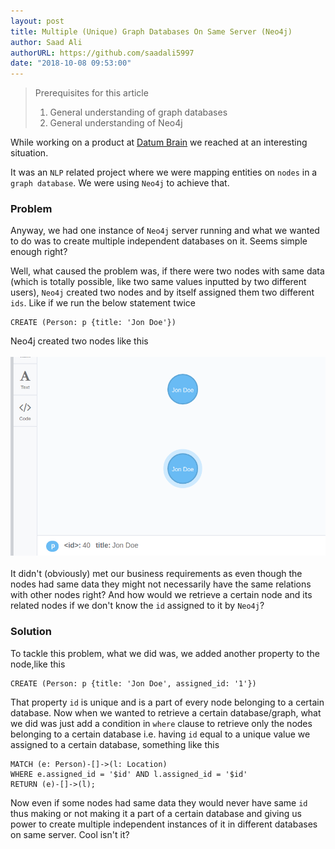 ```yaml
---
layout: post
title: Multiple (Unique) Graph Databases On Same Server (Neo4j)
author: Saad Ali
authorURL: https://github.com/saadali5997
date: "2018-10-08 09:53:00"
---
```


> Prerequisites for this article<br>
> 1. General understanding of graph databases<br>
> 2. General understanding of Neo4j<br>

While working on a product at [Datum Brain](https://www.datumbrain.com/) we reached at an interesting situation.

It was an `NLP` related project where we were mapping entities on `nodes` in a `graph database`. We were using `Neo4j` to achieve that.

### Problem
Anyway, we had one instance of `Neo4j` server running and what we wanted to do was to create multiple independent databases on it. Seems simple enough right?

Well, what caused the problem was, if there were two nodes with same data (which is totally possible, like two same values inputted by two different users), `Neo4j` created two nodes and by itself assigned them two different `ids`. Like if we run the below statement twice
```
CREATE (Person: p {title: 'Jon Doe'})
```
Neo4j created two nodes like this <br><br>
![](/assets/posts/neo4j-bolt.png)
<br><br>
It didn't (obviously) met our business requirements as even though the nodes had same data they might not necessarily have the same relations with other nodes right? And how would we retrieve a certain node and its related nodes if we don't know the `id` assigned to it by `Neo4j`?

### Solution
To tackle this problem, what we did was, we added another property to the node,like this

```
CREATE (Person: p {title: 'Jon Doe', assigned_id: '1'})
```

That property `id` is unique and is a part of every node belonging to a certain database. Now when we wanted to retrieve a certain database/graph, what we did was just add a condition in `where` clause to retrieve only the nodes belonging to a certain database i.e. having `id` equal to a unique value we assigned to a certain database, something like this

```
MATCH (e: Person)-[]->(l: Location) 
WHERE e.assigned_id = '$id' AND l.assigned_id = '$id' 
RETURN (e)-[]->(l);
```

Now even if some nodes had same data they would never have same `id` thus making or not making it a part of a certain database and giving us power to create multiple independent instances of it in different databases on same server. Cool isn't it?
